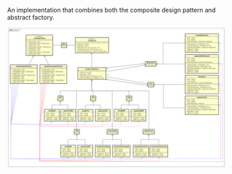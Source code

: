 An implementation that combines both the composite design pattern and abstract factory.

![alt text](UML%2003b%20Composite%20Abstract%20Factory.png)
